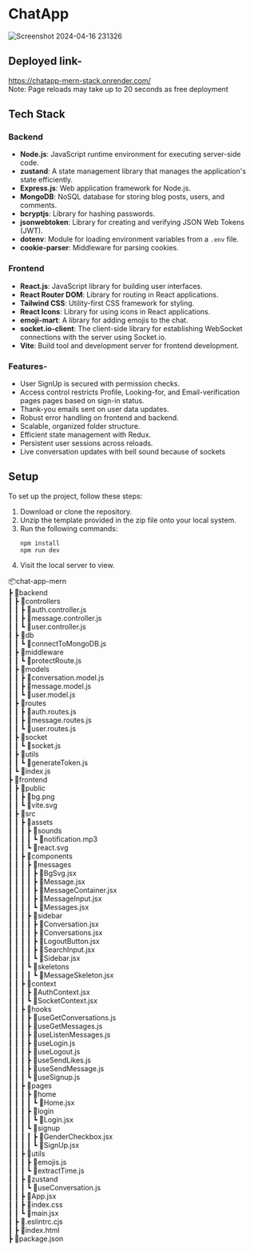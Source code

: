 # ChatApp
![Screenshot 2024-04-16 231326](https://github.com/erpankajk4/Aeonaxy-Assignment-Full-Stack/assets/118353291/4d7eb207-b5dd-4843-9bd3-b2cda3716fe4)

## Deployed link- 
https://chatapp-mern-stack.onrender.com/   <br>
Note: Page reloads may take up to 20 seconds as free deployment

## Tech Stack
### Backend
- **Node.js**: JavaScript runtime environment for executing server-side code.
- **zustand**: A state management library that manages the application's state efficiently.
- **Express.js**: Web application framework for Node.js.
- **MongoDB**: NoSQL database for storing blog posts, users, and comments.
- **bcryptjs**: Library for hashing passwords.
- **jsonwebtoken**: Library for creating and verifying JSON Web Tokens (JWT).
- **dotenv**: Module for loading environment variables from a `.env` file.
- **cookie-parser**: Middleware for parsing cookies.

### Frontend
- **React.js**: JavaScript library for building user interfaces.
- **React Router DOM**: Library for routing in React applications.
- **Tailwind CSS**: Utility-first CSS framework for styling.
- **React Icons**: Library for using icons in React applications.
- **emoji-mart**: A library for adding emojis to the chat.
- **socket.io-client**: The client-side library for establishing WebSocket connections with the server using Socket.io.
- **Vite**: Build tool and development server for frontend development.

### Features-
- User SignUp is secured with permission checks.
- Access control restricts Profile, Looking-for, and Email-verification pages pages based on sign-in status.
- Thank-you emails sent on user data updates.
- Robust error handling on frontend and backend.
- Scalable, organized folder structure.
- Efficient state management with Redux.
- Persistent user sessions across reloads.
- Live conversation updates with bell sound because of sockets

## Setup
To set up the project, follow these steps:
1. Download or clone the repository.
2. Unzip the template provided in the zip file onto your local system.
3. Run the following commands:
   ```
   npm install
   npm run dev
   ```
4. Visit the local server to view.


📦chat-app-mern<br>
 ┣ 📂backend<br>
 ┃ ┣ 📂controllers<br>
 ┃ ┃ ┣ 📜auth.controller.js<br>
 ┃ ┃ ┣ 📜message.controller.js<br>
 ┃ ┃ ┗ 📜user.controller.js<br>
 ┃ ┣ 📂db<br>
 ┃ ┃ ┗ 📜connectToMongoDB.js<br>
 ┃ ┣ 📂middleware<br>
 ┃ ┃ ┗ 📜protectRoute.js<br>
 ┃ ┣ 📂models<br>
 ┃ ┃ ┣ 📜conversation.model.js<br>
 ┃ ┃ ┣ 📜message.model.js<br>
 ┃ ┃ ┗ 📜user.model.js<br>
 ┃ ┣ 📂routes<br>
 ┃ ┃ ┣ 📜auth.routes.js<br>
 ┃ ┃ ┣ 📜message.routes.js<br>
 ┃ ┃ ┗ 📜user.routes.js<br>
 ┃ ┣ 📂socket<br>
 ┃ ┃ ┗ 📜socket.js<br>
 ┃ ┣ 📂utils<br>
 ┃ ┃ ┗ 📜generateToken.js<br>
 ┃ ┗ 📜index.js<br>
 ┣ 📂frontend<br>
 ┃ ┣ 📂public<br>
 ┃ ┃ ┣ 📜bg.png<br>
 ┃ ┃ ┗ 📜vite.svg<br>
 ┃ ┣ 📂src<br>
 ┃ ┃ ┣ 📂assets<br>
 ┃ ┃ ┃ ┣ 📂sounds<br>
 ┃ ┃ ┃ ┃ ┗ 📜notification.mp3<br>
 ┃ ┃ ┃ ┗ 📜react.svg<br>
 ┃ ┃ ┣ 📂components<br>
 ┃ ┃ ┃ ┣ 📂messages<br>
 ┃ ┃ ┃ ┃ ┣ 📜BgSvg.jsx<br>
 ┃ ┃ ┃ ┃ ┣ 📜Message.jsx<br>
 ┃ ┃ ┃ ┃ ┣ 📜MessageContainer.jsx<br>
 ┃ ┃ ┃ ┃ ┣ 📜MessageInput.jsx<br>
 ┃ ┃ ┃ ┃ ┗ 📜Messages.jsx<br>
 ┃ ┃ ┃ ┣ 📂sidebar<br>
 ┃ ┃ ┃ ┃ ┣ 📜Conversation.jsx<br>
 ┃ ┃ ┃ ┃ ┣ 📜Conversations.jsx<br>
 ┃ ┃ ┃ ┃ ┣ 📜LogoutButton.jsx<br>
 ┃ ┃ ┃ ┃ ┣ 📜SearchInput.jsx<br>
 ┃ ┃ ┃ ┃ ┗ 📜Sidebar.jsx<br>
 ┃ ┃ ┃ ┗ 📂skeletons<br>
 ┃ ┃ ┃ ┃ ┗ 📜MessageSkeleton.jsx<br>
 ┃ ┃ ┣ 📂context<br>
 ┃ ┃ ┃ ┣ 📜AuthContext.jsx<br>
 ┃ ┃ ┃ ┗ 📜SocketContext.jsx<br>
 ┃ ┃ ┣ 📂hooks<br>
 ┃ ┃ ┃ ┣ 📜useGetConversations.js<br>
 ┃ ┃ ┃ ┣ 📜useGetMessages.js<br>
 ┃ ┃ ┃ ┣ 📜useListenMessages.js<br>
 ┃ ┃ ┃ ┣ 📜useLogin.js<br>
 ┃ ┃ ┃ ┣ 📜useLogout.js<br>
 ┃ ┃ ┃ ┣ 📜useSendLikes.js<br>
 ┃ ┃ ┃ ┣ 📜useSendMessage.js<br>
 ┃ ┃ ┃ ┗ 📜useSignup.js<br>
 ┃ ┃ ┣ 📂pages<br>
 ┃ ┃ ┃ ┣ 📂home<br>
 ┃ ┃ ┃ ┃ ┗ 📜Home.jsx<br>
 ┃ ┃ ┃ ┣ 📂login<br>
 ┃ ┃ ┃ ┃ ┗ 📜Login.jsx<br>
 ┃ ┃ ┃ ┗ 📂signup<br>
 ┃ ┃ ┃ ┃ ┣ 📜GenderCheckbox.jsx<br>
 ┃ ┃ ┃ ┃ ┗ 📜SignUp.jsx<br>
 ┃ ┃ ┣ 📂utils<br>
 ┃ ┃ ┃ ┣ 📜emojis.js<br>
 ┃ ┃ ┃ ┗ 📜extractTime.js<br>
 ┃ ┃ ┣ 📂zustand<br>
 ┃ ┃ ┃ ┗ 📜useConversation.js<br>
 ┃ ┃ ┣ 📜App.jsx<br>
 ┃ ┃ ┣ 📜index.css<br>
 ┃ ┃ ┗ 📜main.jsx<br>
 ┃ ┣ 📜.eslintrc.cjs<br>
 ┃ ┣ 📜index.html<br>
 ┣ 📜package.json<br>
